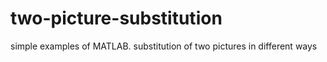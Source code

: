 # two-picture-substitution
simple examples of MATLAB. substitution of two pictures in different ways
